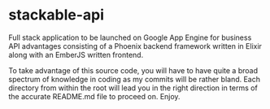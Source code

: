 # stackable-api
Full stack application to be launched on Google App Engine for business API advantages consisting of a Phoenix backend framework written in Elixir along with an EmberJS written frontend.

To take advantage of this source code, you will have to have quite a broad spectrum of knowledge in coding as my commits will be rather bland. Each directory from within the root will lead you in the right direction in terms of the accurate README.md file to proceed on.
Enjoy.
